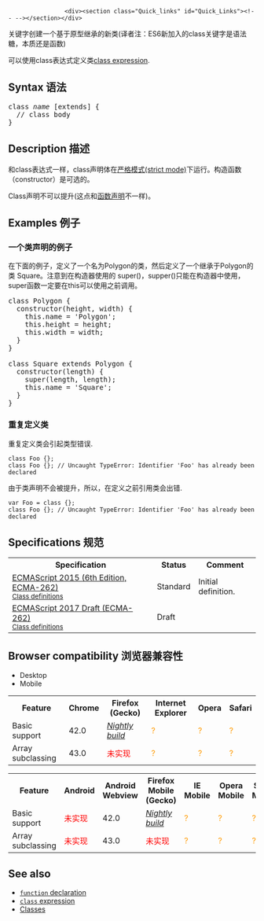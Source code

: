 
                
                  
                    <div><section class="Quick_links" id="Quick_Links"><!-- --></section></div>

<p>&#x5173;&#x952E;&#x5B57;&#x521B;&#x5EFA;&#x4E00;&#x4E2A;&#x57FA;&#x4E8E;&#x539F;&#x578B;&#x7EE7;&#x627F;&#x7684;&#x65B0;&#x7C7B;(&#x8BD1;&#x8005;&#x6CE8;&#xFF1A;ES6&#x65B0;&#x52A0;&#x5165;&#x7684;class&#x5173;&#x952E;&#x5B57;&#x662F;&#x8BED;&#x6CD5;&#x7CD6;&#xFF0C;&#x672C;&#x8D28;&#x8FD8;&#x662F;&#x51FD;&#x6570;)</p>

<div class="noinclude">
<p>&#x53EF;&#x4EE5;&#x4F7F;&#x7528;class&#x8868;&#x8FBE;&#x5F0F;&#x5B9A;&#x4E49;&#x7C7B;<a href="/zh-CN/docs/Web/JavaScript/Reference/Operators/class" title="&#x7C7B;&#x8868;&#x8FBE;&#x5F0F;&#x662F;&#x7528;&#x6765;&#x5B9A;&#x4E49;&#x7C7B;&#x7684;&#x4E00;&#x79CD;&#x8BED;&#x6CD5;&#x3002;&#x548C;&#x51FD;&#x6570;&#x8868;&#x8FBE;&#x5F0F;&#x76F8;&#x540C;&#x7684;&#x4E00;&#x70B9;&#x662F;&#xFF0C;&#x7C7B;&#x8868;&#x8FBE;&#x5F0F;&#x53EF;&#x4EE5;&#x662F;&#x547D;&#x540D;&#x4E5F;&#x53EF;&#x4EE5;&#x662F;&#x533F;&#x540D;&#x7684;&#x3002;&#x5982;&#x679C;&#x662F;&#x547D;&#x540D;&#x7C7B;&#x8868;&#x8FBE;&#x5F0F;&#xFF0C;&#x8FD9;&#x4E2A;&#x540D;&#x5B57;&#x53EA;&#x80FD;&#x5728;&#x7C7B;&#x4F53;&#x5185;&#x90E8;&#x624D;&#x80FD;&#x8BBF;&#x95EE;&#x5230;&#x3002;JavaScript &#x7684;&#x7C7B;&#x4E5F;&#x662F;&#x57FA;&#x4E8E;&#x539F;&#x578B;&#x7EE7;&#x627F;&#x7684;&#x3002;">class expression</a>.</p>
</div>

<h2 id="Syntax_&#x8BED;&#x6CD5;">Syntax &#x8BED;&#x6CD5;</h2>

<pre class="brush: js">class <em>name</em> [extends] {
  // class body
}
</pre>

<h2 id="Description_&#x63CF;&#x8FF0;">Description &#x63CF;&#x8FF0;</h2>

<p>&#x548C;class&#x8868;&#x8FBE;&#x5F0F;&#x4E00;&#x6837;&#xFF0C;class&#x58F0;&#x660E;&#x4F53;&#x5728;<a href="https://developer.mozilla.org/en-US/docs/Web/JavaScript/Reference/Strict_mode">&#x4E25;&#x683C;&#x6A21;&#x5F0F;(strict mode)</a>&#x4E0B;&#x8FD0;&#x884C;&#x3002;&#x6784;&#x9020;&#x51FD;&#x6570;&#xFF08;constructor&#xFF09;&#x662F;&#x53EF;&#x9009;&#x7684;&#x3002;</p>

<p>Class&#x58F0;&#x660E;&#x4E0D;&#x53EF;&#x4EE5;&#x63D0;&#x5347;(&#x8FD9;&#x70B9;&#x548C;<a href="https://developer.mozilla.org/en-US/docs/Web/JavaScript/Reference/Statements/function">&#x51FD;&#x6570;&#x58F0;&#x660E;</a>&#x4E0D;&#x4E00;&#x6837;)&#x3002;</p>

<h2 id="Examples_&#x4F8B;&#x5B50;">Examples &#x4F8B;&#x5B50;</h2>

<h3 id="&#x4E00;&#x4E2A;&#x7C7B;&#x58F0;&#x660E;&#x7684;&#x4F8B;&#x5B50;">&#x4E00;&#x4E2A;&#x7C7B;&#x58F0;&#x660E;&#x7684;&#x4F8B;&#x5B50;</h3>

<p>&#x5728;&#x4E0B;&#x9762;&#x7684;&#x4F8B;&#x5B50;&#xFF0C;&#x5B9A;&#x4E49;&#x4E86;&#x4E00;&#x4E2A;&#x540D;&#x4E3A;Polygon&#x7684;&#x7C7B;&#xFF0C;&#x7136;&#x540E;&#x5B9A;&#x4E49;&#x4E86;&#x4E00;&#x4E2A;&#x7EE7;&#x627F;&#x4E8E;Polygon&#x7684;&#x7C7B; Square&#x3002;&#x6CE8;&#x610F;&#x5230;&#x5728;&#x6784;&#x9020;&#x5668;&#x4F7F;&#x7528;&#x7684;&#xA0;super()&#xFF0C;supper()&#x53EA;&#x80FD;&#x5728;&#x6784;&#x9020;&#x5668;&#x4E2D;&#x4F7F;&#x7528;&#xFF0C;super&#x51FD;&#x6570;&#x4E00;&#x5B9A;&#x8981;&#x5728;this&#x53EF;&#x4EE5;&#x4F7F;&#x7528;&#x4E4B;&#x524D;&#x8C03;&#x7528;&#x3002;</p>

<pre class="brush: js">class Polygon {
  constructor(height, width) {
    this.name = &apos;Polygon&apos;;
    this.height = height;
    this.width = width;
  }
}

class Square extends Polygon {
  constructor(length) {
    super(length, length);
&#xA0;   this.name = &apos;Square&apos;;
  }
}</pre>

<div class="warning">
<h3 id="&#x91CD;&#x590D;&#x5B9A;&#x4E49;&#x7C7B;">&#x91CD;&#x590D;&#x5B9A;&#x4E49;&#x7C7B;</h3>

<p>&#x91CD;&#x590D;&#x5B9A;&#x4E49;&#x7C7B;&#x4F1A;&#x5F15;&#x8D77;&#x7C7B;&#x578B;&#x9519;&#x8BEF;.</p>

<pre><code>class Foo {};
class Foo {}; // Uncaught TypeError: Identifier &apos;Foo&apos; has already been declared</code></pre>

<p>&#x7531;&#x4E8E;&#x7C7B;&#x58F0;&#x660E;&#x4E0D;&#x4F1A;&#x88AB;&#x63D0;&#x5347;&#xFF0C;&#x6240;&#x4EE5;&#xFF0C;&#x5728;&#x5B9A;&#x4E49;&#x4E4B;&#x524D;&#x5F15;&#x7528;&#x7C7B;&#x4F1A;&#x51FA;&#x9519;.</p>

<pre><code>var Foo = class {};
class Foo {}; // Uncaught TypeError: Identifier &apos;Foo&apos; has already been declared</code></pre>
</div>

<h2 id="Specifications_&#x89C4;&#x8303;">Specifications &#x89C4;&#x8303;</h2>

<table class="standard-table">
 <tbody>
  <tr>
   <th scope="col">Specification</th>
   <th scope="col">Status</th>
   <th scope="col">Comment</th>
  </tr>
  <tr>
   <td><a href="http://www.ecma-international.org/ecma-262/6.0/#sec-class-definitions" class="external" lang="en" hreflang="en">ECMAScript 2015 (6th Edition, ECMA-262)<br><small lang="zh-CN">Class definitions</small></a></td>
   <td><span class="spec-Standard">Standard</span></td>
   <td>Initial definition.</td>
  </tr>
  <tr>
   <td><a href="https://tc39.github.io/ecma262/#sec-class-definitions" class="external" lang="en" hreflang="en">ECMAScript 2017 Draft (ECMA-262)<br><small lang="zh-CN">Class definitions</small></a></td>
   <td><span class="spec-Draft">Draft</span></td>
   <td>&#xA0;</td>
  </tr>
 </tbody>
</table>

<h2 id="Browser_compatibility_&#x6D4F;&#x89C8;&#x5668;&#x517C;&#x5BB9;&#x6027;">Browser compatibility &#x6D4F;&#x89C8;&#x5668;&#x517C;&#x5BB9;&#x6027;</h2>

<p></p><div class="htab">
    <a name="AutoCompatibilityTable" id="AutoCompatibilityTable"></a>
    <ul>
        <li class="selected"><a>Desktop</a></li>
        <li><a>Mobile</a></li>
    </ul>
</div><p></p>

<div id="compat-desktop">
<table class="compat-table">
 <tbody>
  <tr>
   <th>Feature</th>
   <th>Chrome</th>
   <th>Firefox (Gecko)</th>
   <th>Internet Explorer</th>
   <th>Opera</th>
   <th>Safari</th>
  </tr>
  <tr>
   <td>Basic support</td>
   <td>42.0</td>
   <td><em><a href="http://nightly.mozilla.org/" class="external">Nightly build</a></em></td>
   <td><span title="Compatibility unknown; please update this." style="color: rgb(255, 153, 0);">?</span></td>
   <td><span title="Compatibility unknown; please update this." style="color: rgb(255, 153, 0);">?</span></td>
   <td><span title="Compatibility unknown; please update this." style="color: rgb(255, 153, 0);">?</span></td>
  </tr>
  <tr>
   <td>Array subclassing</td>
   <td>43.0</td>
   <td><span style="color: #f00;">&#x672A;&#x5B9E;&#x73B0;</span></td>
   <td><span title="Compatibility unknown; please update this." style="color: rgb(255, 153, 0);">?</span></td>
   <td><span title="Compatibility unknown; please update this." style="color: rgb(255, 153, 0);">?</span></td>
   <td><span title="Compatibility unknown; please update this." style="color: rgb(255, 153, 0);">?</span></td>
  </tr>
 </tbody>
</table>
</div>

<div id="compat-mobile">
<table class="compat-table">
 <tbody>
  <tr>
   <th>Feature</th>
   <th>Android</th>
   <th>Android Webview</th>
   <th>Firefox Mobile (Gecko)</th>
   <th>IE Mobile</th>
   <th>Opera Mobile</th>
   <th>Safari Mobile</th>
   <th>Chrome for Android</th>
  </tr>
  <tr>
   <td>Basic support</td>
   <td><span style="color: #f00;">&#x672A;&#x5B9E;&#x73B0;</span></td>
   <td>42.0</td>
   <td><em><a href="http://nightly.mozilla.org/" class="external">Nightly build</a></em></td>
   <td><span title="Compatibility unknown; please update this." style="color: rgb(255, 153, 0);">?</span></td>
   <td><span title="Compatibility unknown; please update this." style="color: rgb(255, 153, 0);">?</span></td>
   <td><span title="Compatibility unknown; please update this." style="color: rgb(255, 153, 0);">?</span></td>
   <td>42.0</td>
  </tr>
  <tr>
   <td>Array subclassing</td>
   <td><span style="color: #f00;">&#x672A;&#x5B9E;&#x73B0;</span></td>
   <td>43.0</td>
   <td><span style="color: #f00;">&#x672A;&#x5B9E;&#x73B0;</span></td>
   <td><span title="Compatibility unknown; please update this." style="color: rgb(255, 153, 0);">?</span></td>
   <td><span title="Compatibility unknown; please update this." style="color: rgb(255, 153, 0);">?</span></td>
   <td><span title="Compatibility unknown; please update this." style="color: rgb(255, 153, 0);">?</span></td>
   <td>43.0</td>
  </tr>
 </tbody>
</table>
</div>

<h2 id="See_also">See also</h2>

<ul>
 <li><a href="/en-US/docs/Web/JavaScript/Reference/Statements/function"><code>function</code> declaration</a></li>
 <li><a href="/en-US/docs/Web/JavaScript/Reference/Operators/class"><code>class</code> expression</a></li>
 <li><a href="/en-US/docs/Web/JavaScript/Reference/Classes">Classes</a></li>
</ul>
                  
                
              